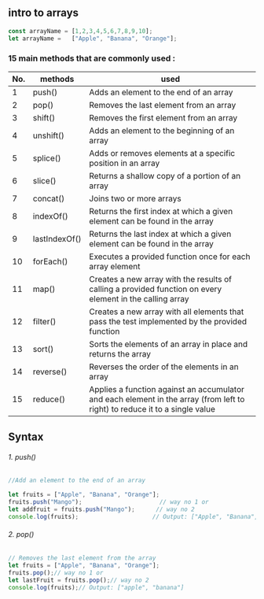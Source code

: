 ## intro to **arrays**

```js
const arrayName = [1,2,3,4,5,6,7,8,9,10];
let arrayName =   ["Apple", "Banana", "Orange"];
```
  ### 15 main methods that are commonly used : 

| No.|methods | used |
|----|----|----|
|1| push()|Adds an element to the end of an array|
|2|pop()|Removes the last element from an array|
|3|shift()| Removes the first element from an array|
|4|unshift()|Adds an element to the beginning of an array|
|5|splice()|Adds or removes elements at a specific position in an array|
|6|slice()|Returns a shallow copy of a portion of an array|
|7|concat()|Joins two or more arrays|
|8|indexOf()|Returns the first index at which a given element can be found in the array|
|9|lastIndexOf()|Returns the last index at which a given element can be found in the array|
|10|forEach()|Executes a provided function once for each array element|
|11|map()|Creates a new array with the results of calling a provided function on every element in the calling array|
|12|filter()|Creates a new array with all elements that pass the test implemented by the provided function|
|13|sort()|Sorts the elements of an array in place and returns the array|
|14| reverse()|Reverses the order of the elements in an array|
|15|reduce()|Applies a function against an accumulator and each element in the array (from left to right) to reduce it to a single value|


## Syntax

###### 1. push()
```js
//Add an element to the end of an array

let fruits = ["Apple", "Banana", "Orange"];
fruits.push("Mango");                      // way no 1 or
let addfruit = fruits.push("Mango");      // way no 2
console.log(fruits);                     // Output: ["Apple", "Banana", "Orange", "Mango"]
```
###### 2. pop() 
```js
// Removes the last element from the array
let fruits = ["Apple", "Banana", "Orange"];
fruits.pop();// way no 1 or
let lastFruit = fruits.pop();// way no 2 
console.log(fruits);// Output: ["apple", "banana"]
```

